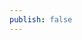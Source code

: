 ```yaml
---
publish: false
---
```


<script setup lang="ts">
import { useRouter } from 'vitepress'
const router = useRouter()

if (typeof window !== 'undefined') {
  const url = new URL(window.location.href)
  const tag = url.searchParams.get('tag')
  if (tag) {
    router.go(
      `${window.location.origin}/?tag=${tag}`
    )
  }
}
</script>
